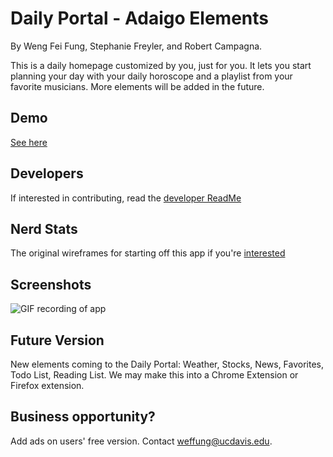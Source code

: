 Daily Portal - Adaigo Elements
===
By Weng Fei Fung, Stephanie Freyler, and Robert Campagna.

This is a daily homepage customized by you, just for you.  It lets you start planning your day with your daily horoscope and a playlist from your favorite musicians. More elements will be added in the future.

Demo
---
[See here](https://siphon880gh.github.io/your-daily-portal-adaigo-element/)

Developers
---
If interested in contributing, read the [developer ReadMe](https://siphon880gh.github.io/your-daily-portal-adaigo-element/README/developer.md)

Nerd Stats
---
The original wireframes for starting off this app if you're [interested](https://siphon880gh.github.io/your-daily-portal-adaigo-element/READMEWF.md)


Screenshots
---
![GIF recording of app](README/demonstration.gif)

Future Version
---
New elements coming to the Daily Portal: Weather, Stocks, News, Favorites, Todo List, Reading List. We may make this into a Chrome Extension or Firefox extension.

Business opportunity?
---
Add ads on users' free version. Contact [weffung@ucdavis.edu](mailto:weffung@ucdavis.edu).